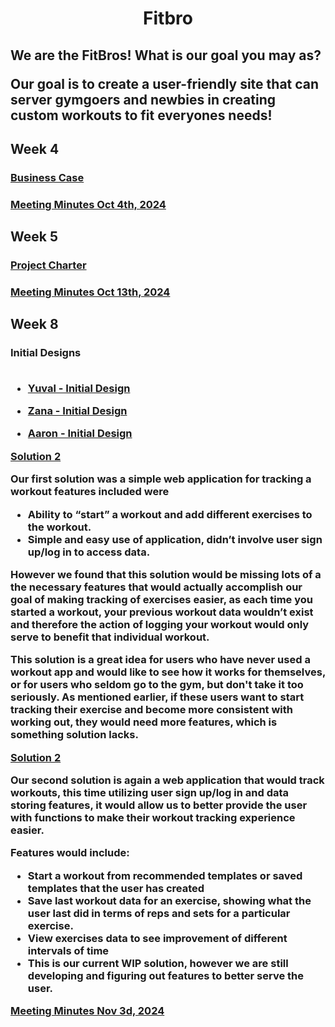 <h1 align = 'center'> Fitbro </h1>

<h2>
We are the FitBros! What is our goal you may as? 

Our goal is to create a user-friendly site that can server gymgoers and newbies in creating custom workouts to fit everyones needs!

</h2>

<h2> Week 4 </h2>

<h3> 
<a href="https://github.com/Kurdonthego1/Fitbro/blob/main/Documents/Business%20Case.pdf">Business Case</a>
</h3>

<h3> 
<a href="https://github.com/Kurdonthego1/Fitbro/blob/main/Documents/Meeting%20Minutes%201.pdf">Meeting Minutes Oct 4th, 2024</a>
</h3>

<h2> Week 5 </h2>

<h3>
<a href="https://github.com/Kurdonthego1/Fitbro/blob/main/Documents/Project%20Charter.pdf">Project Charter</a>
</h3>

<h3>
<a href="https://github.com/Kurdonthego1/Fitbro/blob/main/Documents/Meeting%20Minutes%202.pdf">Meeting Minutes Oct 13th, 2024</a>
</h3>

<h2> Week 8 </h2>

<h3>
<b>Initial Designs</b>
<br>
<br>

- <a href="https://github.com/Kurdonthego1/Fitbro/blob/main/Documents/Lo%20Fi%20Designs Yuval%20-%20Initial%20Designs.pdf">Yuval - Initial Design
</a>

- <a href="https://github.com/Kurdonthego1/Fitbro/blob/main/Documents/Lo%20Fi%20Designs/Zana%20-%20Initial%20Design.pdf">Zana - Initial Design</a>

- <a href="https://github.com/Kurdonthego1/Fitbro/blob/main/Documents/Lo%20Fi%20Designs/Aaron%20-%20Initial%20Designs.pdf">Aaron - Initial Design</a>

<a href="https://github.com/Kurdonthego1/Fitbro/blob/main/Documents/Lo%20Fi%20Designs/Aaron%20-%20Initial%20Designs.pdf">Solution 2</a>

Our first solution was a simple web application for tracking a workout features included were
- Ability to “start” a workout and add different exercises to the workout.
- Simple and easy use of application, didn’t involve user sign up/log in to access data.

However we found that this solution would be missing lots of a the necessary features that would actually accomplish our goal of making tracking of exercises easier, as each time you started a workout, your previous workout data wouldn’t exist and therefore the action of logging your workout would only serve to benefit that individual workout. 

This solution is a great idea for users who have never used a workout app and would like to see how it works for themselves, or for users who seldom go to the gym, but don't take it too seriously. As mentioned earlier, if these users want to start tracking their exercise and become more consistent with working out, they would need more features, which is something solution lacks.

<a href="https://github.com/Kurdonthego1/Fitbro/blob/main/Documents/Lo%20Fi%20Designs/Final%20Design%20Lo%20FI.pdf">Solution 2</a>

Our second solution is again a web application that would track workouts, this time utilizing user sign up/log in and data storing features, it would allow us to better provide the user with functions to make their workout tracking experience easier. 

Features would include:
- Start a workout from recommended templates or saved templates that the user has created
- Save last workout data for an exercise, showing what the user last did in terms of reps and sets for a    particular exercise.
- View exercises data to see improvement of different intervals of time
- This is our current WIP solution, however we are still developing and figuring out features to better serve the user.

<a href="https://github.com/Kurdonthego1/Fitbro/blob/main/Documents/Meeting%20Minutes/Meeting%20Minutes%20Nov%203rd%2C%202024%20FitBro.pdf">Meeting Minutes Nov 3d, 2024</a>

</h3>